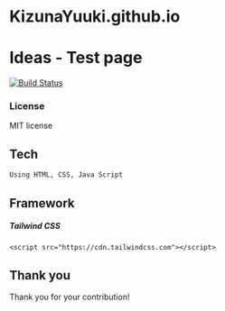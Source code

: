 # KizunaYuuki.github.io

# Ideas - Test page

[![Build Status](https://daringfireball.net/graphics/logos/)](https://daringfireball.net/projects/markdown/)

### License

MIT license

## Tech

```html
Using HTML, CSS, Java Script
```

## Framework 

##### Tailwind CSS

```plain
<script src="https://cdn.tailwindcss.com"></script>
```

## Thank you

Thank you for your contribution!
